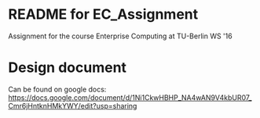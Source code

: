 # README for EC_Assignment
Assignment for the course Enterprise Computing at TU-Berlin WS '16

# Design document
Can be found on google docs: https://docs.google.com/document/d/1Ni1CkwHBHP_NA4wAN9V4kbUR07_Cmr6jHntknHMkYWY/edit?usp=sharing
